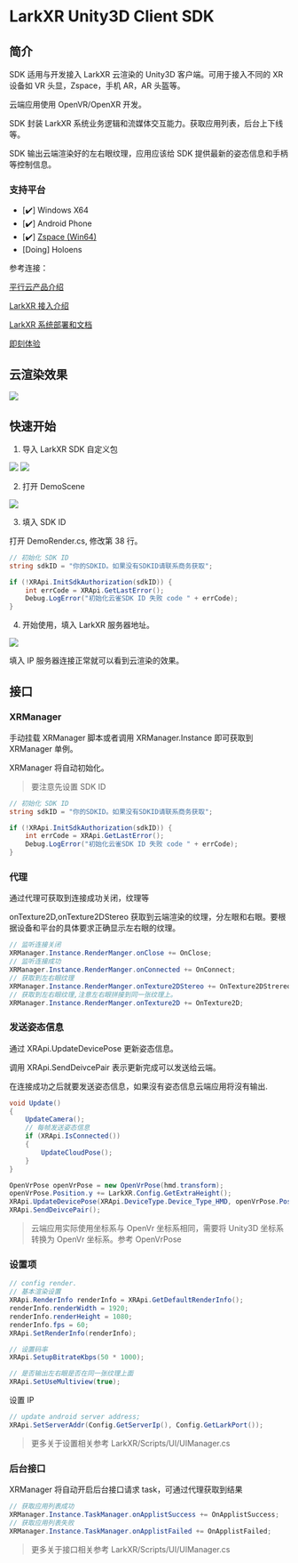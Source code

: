 # LarkXR Unity3D Client SDK

## 简介

SDK 适用与开发接入 LarkXR 云渲染的 Unity3D 客户端。可用于接入不同的 XR 设备如 VR 头显，Zspace，手机 AR，AR 头盔等。

云端应用使用 OpenVR/OpenXR 开发。

SDK 封装 LarkXR 系统业务逻辑和流媒体交互能力。获取应用列表，后台上下线等。

SDK 输出云端渲染好的左右眼纹理，应用应该给 SDK 提供最新的姿态信息和手柄等控制信息。

### 支持平台

- [:heavy_check_mark:] Windows X64
- [:heavy_check_mark:] Android Phone
- [:heavy_check_mark:] [Zspace (Win64)](https://zspace.com/)
- [Doing] Holoens

参考连接：

[平行云产品介绍](https://www.pingxingyun.com/index.html)

[LarkXR 接入介绍](https://pingxingyun.github.io/)

[LarkXR 系统部署和文档](https://www.pingxingyun.com/devCenter.html)

[即刻体验](https://www.pingxingyun.com/experience/experience.html)

## 云渲染效果

![](./doc/cloudrender.png)

## 快速开始

1. 导入 LarkXR SDK 自定义包

![](./doc/import.png)
![](./doc/package.png)

2. 打开 DemoScene

![](./doc/demoscene.png)

3. 填入 SDK ID

打开 DemoRender.cs, 修改第 38 行。

```c#
// 初始化 SDK ID 
string sdkID = "你的SDKID。如果没有SDKID请联系商务获取";

if (!XRApi.InitSdkAuthorization(sdkID)) {
    int errCode = XRApi.GetLastError();
    Debug.LogError("初始化云雀SDK ID 失败 code " + errCode);
}
```

4. 开始使用，填入 LarkXR 服务器地址。


![](./doc/setip.png)

填入 IP 服务器连接正常就可以看到云渲染的效果。

## 接口

### XRManager

手动挂载 XRManager 脚本或者调用 XRManager.Instance 即可获取到 XRManager 单例。

XRManager 将自动初始化。

> 要注意先设置 SDK ID

```c#
// 初始化 SDK ID 
string sdkID = "你的SDKID。如果没有SDKID请联系商务获取";

if (!XRApi.InitSdkAuthorization(sdkID)) {
    int errCode = XRApi.GetLastError();
    Debug.LogError("初始化云雀SDK ID 失败 code " + errCode);
}
```

### 代理

通过代理可获取到连接成功关闭，纹理等

onTexture2D,onTexture2DStereo 获取到云端渲染的纹理，分左眼和右眼。要根据设备和平台的具体要求正确显示左右眼的纹理。

```c#
// 监听连接关闭
XRManager.Instance.RenderManger.onClose += OnClose;
// 监听连接成功
XRManager.Instance.RenderManger.onConnected += OnConnect;
// 获取到左右眼纹理
XRManager.Instance.RenderManger.onTexture2DStereo += OnTexture2DStrereo;
// 获取到左右眼纹理,注意左右眼拼接到同一张纹理上。
XRManager.Instance.RenderManger.onTexture2D += OnTexture2D;
```

### 发送姿态信息

通过 XRApi.UpdateDevicePose 更新姿态信息。

调用 XRApi.SendDeivcePair 表示更新完成可以发送给云端。

在连接成功之后就要发送姿态信息，如果沒有姿态信息云端应用将沒有输出.

```c#
void Update()
{
    UpdateCamera();
    // 每帧发送姿态信息
    if (XRApi.IsConnected())
    {
        UpdateCloudPose();
    }
}
```

```c#
OpenVrPose openVrPose = new OpenVrPose(hmd.transform);
openVrPose.Position.y += LarkXR.Config.GetExtraHeight();
XRApi.UpdateDevicePose(XRApi.DeviceType.Device_Type_HMD, openVrPose.Position, openVrPose.Rotation);
XRApi.SendDeivcePair();
```

> 云端应用实际使用坐标系与 OpenVr 坐标系相同，需要将 Unity3D 坐标系转换为 OpenVr 坐标系。参考 OpenVrPose

### 设置项

```c#
// config render.
// 基本渲染设置
XRApi.RenderInfo renderInfo = XRApi.GetDefaultRenderInfo();
renderInfo.renderWidth = 1920;
renderInfo.renderHeight = 1080;
renderInfo.fps = 60;
XRApi.SetRenderInfo(renderInfo);

// 设置码率
XRApi.SetupBitrateKbps(50 * 1000);

// 是否输出左右眼是否在同一张纹理上面
XRApi.SetUseMultiview(true);
```

设置 IP

```c#
// update android server address;
XRApi.SetServerAddr(Config.GetServerIp(), Config.GetLarkPort());
```

> 更多关于设置相关参考 LarkXR/Scripts/UI/UIManager.cs

### 后台接口

XRManager 将自动开启后台接口请求 task，可通过代理获取到结果

```c#
// 获取应用列表成功
XRManager.Instance.TaskManager.onApplistSuccess += OnApplistSuccess;
// 获取应用列表失败
XRManager.Instance.TaskManager.onApplistFailed += OnApplistFailed;
```

> 更多关于接口相关参考 LarkXR/Scripts/UI/UIManager.cs
